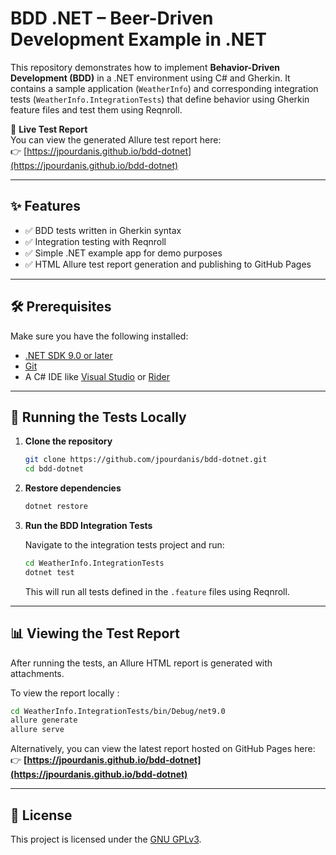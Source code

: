 # BDD .NET – Beer-Driven Development Example in .NET

This repository demonstrates how to implement **Behavior-Driven Development (BDD)** in a .NET environment using C# and Gherkin. It contains a sample application (`WeatherInfo`) and corresponding integration tests (`WeatherInfo.IntegrationTests`) that define behavior using Gherkin feature files and test them using Reqnroll.

📄 **Live Test Report**  
You can view the generated Allure test report here:  
👉 [https://jpourdanis.github.io/bdd-dotnet](https://jpourdanis.github.io/bdd-dotnet)

---

## ✨ Features

- ✅ BDD tests written in Gherkin syntax
- ✅ Integration testing with Reqnroll
- ✅ Simple .NET example app for demo purposes
- ✅ HTML Allure test report generation and publishing to GitHub Pages

---

## 🛠 Prerequisites

Make sure you have the following installed:

- [.NET SDK 9.0 or later](https://dotnet.microsoft.com/download)
- [Git](https://git-scm.com/)
- A C# IDE like [Visual Studio](https://visualstudio.microsoft.com/) or [Rider](https://www.jetbrains.com/rider/)

---

## 🚀 Running the Tests Locally

1. **Clone the repository**

   ```bash
   git clone https://github.com/jpourdanis/bdd-dotnet.git
   cd bdd-dotnet
   ```

2. **Restore dependencies**

   ```bash
   dotnet restore
   ```

3. **Run the BDD Integration Tests**

   Navigate to the integration tests project and run:

   ```bash
   cd WeatherInfo.IntegrationTests
   dotnet test
   ```

   This will run all tests defined in the `.feature` files using Reqnroll.

---

## 📊 Viewing the Test Report

After running the tests, an Allure HTML report is generated with attachments.

To view the report locally :

   ```bash
   cd WeatherInfo.IntegrationTests/bin/Debug/net9.0
   allure generate
   allure serve
   ```

Alternatively, you can view the latest report hosted on GitHub Pages here:  
👉 **[https://jpourdanis.github.io/bdd-dotnet](https://jpourdanis.github.io/bdd-dotnet)**

---

## 📜 License

This project is licensed under the [GNU GPLv3](LICENSE).
